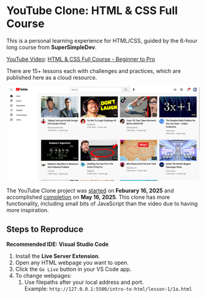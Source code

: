 # YouTube Clone: HTML & CSS Full Course
This is a personal learning experience for HTML/CSS, guided by the 6-hour long course from **SuperSimpleDev**.

<u>YouTube Video</u>: [HTML & CSS Full Course - Beginner to Pro](https://www.youtube.com/watch?v=G3e-cpL7ofc&list=PLo5G_VoYG5JBB_lO2EnT_DuvKt968WoGd "HTML & CSS Full Course - Beginner to Pro")

There are 15+ lessons each with challenges and practices, which are published here as a cloud resource.

<img src="youtube-clone-preview.png">

The YouTube Clone project was <u>started</u> on **Feburary 16, 2025** and accomplished <u>completion</u> on **May 16, 2025**. This clone has more functionality, including small bits of JavaScript than the video due to having more inspiration.

## Steps to Reproduce
**Recommended IDE: Visual Studio Code**
1. Install the <b>Live Server Extension</b>.
2. Open any HTML webpage you want to open.
3. Click the `Go Live` button in your VS Code app.
4. To change webpages:
    1. Use filepaths after your local address and port.<br>Example: `http://127.0.0.1:5500/intro-to-html/lesson-1/1a.html`
